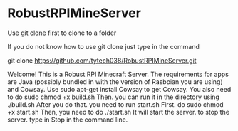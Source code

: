 # RobustRPIMineServer
Use git clone first to clone to a folder

If you do not know how to use git clone just type in the command 

git clone https://github.com/tytech038/RobustRPIMineServer.git

Welcome! This is a Robust RPI Minecraft Server. The requirements for apps are Java (possibly bundled in with the version of Rasbpian you are using) and Cowsay. Use sudo apt-get install Cowsay to get Cowsay.
You also need to do sudo chmod +x build.sh
Then. you can run it in the directory using ./build.sh
After you do that. you need to run start.sh
First. do sudo chmod +x start.sh
Then, you need to do ./start.sh
It will start the server. to stop the server. type in Stop in the command line.

